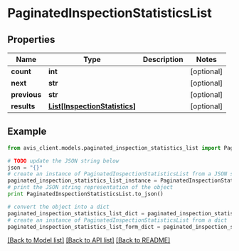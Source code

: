 # PaginatedInspectionStatisticsList


## Properties

Name | Type | Description | Notes
------------ | ------------- | ------------- | -------------
**count** | **int** |  | [optional] 
**next** | **str** |  | [optional] 
**previous** | **str** |  | [optional] 
**results** | [**List[InspectionStatistics]**](InspectionStatistics.md) |  | [optional] 

## Example

```python
from avis_client.models.paginated_inspection_statistics_list import PaginatedInspectionStatisticsList

# TODO update the JSON string below
json = "{}"
# create an instance of PaginatedInspectionStatisticsList from a JSON string
paginated_inspection_statistics_list_instance = PaginatedInspectionStatisticsList.from_json(json)
# print the JSON string representation of the object
print PaginatedInspectionStatisticsList.to_json()

# convert the object into a dict
paginated_inspection_statistics_list_dict = paginated_inspection_statistics_list_instance.to_dict()
# create an instance of PaginatedInspectionStatisticsList from a dict
paginated_inspection_statistics_list_form_dict = paginated_inspection_statistics_list.from_dict(paginated_inspection_statistics_list_dict)
```
[[Back to Model list]](../README.md#documentation-for-models) [[Back to API list]](../README.md#documentation-for-api-endpoints) [[Back to README]](../README.md)


